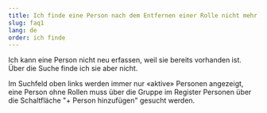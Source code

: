 ```yaml
---
title: Ich finde eine Person nach dem Entfernen einer Rolle nicht mehr, wo ist sie?
slug: faq1
lang: de
order: ich finde
---
```


Ich kann eine Person nicht neu erfassen, weil sie bereits vorhanden ist. Über die Suche finde ich sie aber nicht.

Im Suchfeld oben links werden immer nur «aktive» Personen angezeigt, eine Person ohne Rollen muss über die Gruppe im Register Personen über die Schaltfläche "+ Person hinzufügen" gesucht werden.
